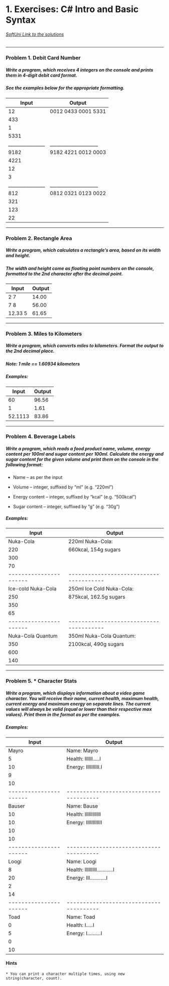 ﻿
 # 1. Exercises: C# Intro and Basic Syntax 
###### [SoftUni Link to the solutions](https://judge.softuni.bg/Contests/577)

******************************************************************************************************************* 

 ### Problem 1. Debit Card Number 

 ##### Write a program, which receives 4 integers on the console and prints them in 4-digit debit card format.
 ##### See the examples below for the appropriate formatting.

| Input          |  Output             |
|----------------|---------------------|
| 12             | 0012 0433 0001 5331 |
| 433            |                     |
| 1              |                     |
| 5331           |                     |
|________________|_____________________|
| 9182           | 9182 4221 0012 0003 |
| 4221           |                     |
| 12             |                     |
| 3              |                     |
|________________|_____________________|
| 812            | 0812 0321 0123 0022 |
| 321            |                     |
| 123            |                     |
| 22             |                     |
*******************************************************************************************************************



 ### Problem 2. Rectangle Area

 ##### Write a program, which calculates a rectangle’s area, based on its width and height. 
 ##### The width and height come as floating point numbers on the console, formatted to the 2nd character after the decimal point.

| Input   | Output |
|---------|--------|
| 2 7     | 14.00  |
| 7 8     | 56.00  |
| 12.33 5 | 61.65  |

*******************************************************************************************************************

 ### Problem 3. Miles to Kilometers

 ##### Write a program, which converts miles to kilometers. Format the output to the 2nd decimal place.
 ##### Note: 1 mile == 1.60934 kilometers
 ##### Examples:


| Input   | Output |
|---------|--------|
| 60      | 96.56  |
| 1       | 1.61   |
| 52.1113 | 83.86  |
 
 
*******************************************************************************************************************

 ### Problem 4. Beverage Labels

 ##### Write a program, which reads a food product name, volume, energy content per 100ml and sugar content per 100ml. Calculate the energy and sugar content for the given volume and print them on the console in the following format:

 * Name – as per the input

 * Volume – integer, suffixed by “ml” (e.g. “220ml”)

 * Energy content – integer, suffixed by “kcal” (e.g. “500kcal”)

 * Sugar content – integer, suffixed by “g” (e.g. “30g”) 

 ##### Examples:

| Input                | Output                                |
|----------------------|---------------------------------------|
|Nuka-Cola             | 220ml Nuka-Cola:                      |
|220                   | 660kcal, 154g sugars                  |
|300                   |                                       |
|70                    |                                       |
|----------------------|---------------------------------------|
|Ice-cold Nuka-Cola    | 250ml Ice Cold Nuka-Cola:             |
|250                   | 875kcal, 162.5g sugars                |
|350                   |                                       |
|65                    |                                       |
|----------------------|---------------------------------------|
|Nuka-Cola Quantum     | 350ml Nuka-Cola Quantum:              |
|350                   | 2100kcal, 490g sugars                 |
|600                   |                                       |
|140                   |                                       |

*******************************************************************************************************************

 ### Problem 5. * Character Stats

 ##### Write a program, which displays information about a video game character. You will receive their name, current health, maximum health, current energy and maximum energy on separate lines. The current values will always be valid (equal or lower than their respective max values). Print them in the format as per the examples.

 ##### Examples:

| Input                | Output                                |
|----------------------|---------------------------------------|
|Mayro                 | Name: Mayro                           |
|5                     | Health: IIIIII.....I|||||||||||||||||||
|10                    | Energy: IIIIIIIIII.I                  |
|9                     |                                       |
|10                    |                                       |
|----------------------|---------------------------------------|
|Bauser                | Name: Bause                           |
|10                    | Health: IIIIIIIIIIII|||||||||||||||||||
|10                    | Energy: IIIIIIIIIIII                  |
|10                    |                                       |
|10                    |                                       |
|----------------------|---------------------------------------|
|Loogi                 | Name: Loogi                           |
|8                     | Health: IIIIIIIII............I        |
|20                    | Energy: III............I              |
|2                     |                                       |
|14                    |                                       |
|----------------------|---------------------------------------|
|Toad                  | Name: Toad                            |
|0                     | Health: I.....I                       |
|5                     | Energy: I..........I|||||||||||||||||||
|0                     |                                       |
|10                    |                                       |


 #### Hints
    * You can print a character multiple times, using new string(character, count).

